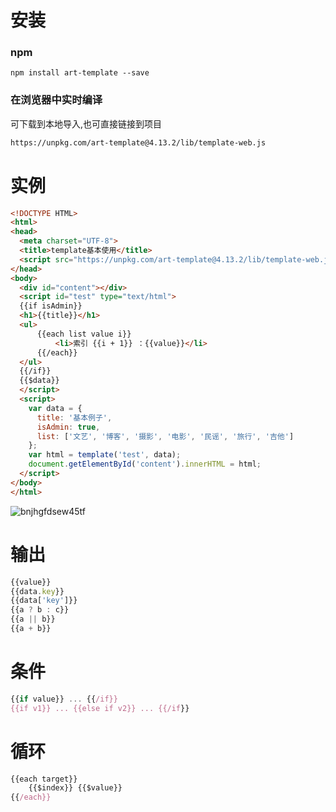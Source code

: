 # 安装
### npm
```npm
npm install art-template --save
```
### 在浏览器中实时编译
可下载到本地导入,也可直接链接到项目
```html
https://unpkg.com/art-template@4.13.2/lib/template-web.js
```

# 实例
```html
<!DOCTYPE HTML>
<html>
<head>
  <meta charset="UTF-8">
  <title>template基本使用</title>
  <script src="https://unpkg.com/art-template@4.13.2/lib/template-web.js"></script>
</head>
<body>
  <div id="content"></div>
  <script id="test" type="text/html">
  {{if isAdmin}}
  <h1>{{title}}</h1>
  <ul>
      {{each list value i}}
          <li>索引 {{i + 1}} ：{{value}}</li>
      {{/each}}
  </ul>
  {{/if}}
  {{$data}}
  </script>
  <script>
    var data = {
      title: '基本例子',
      isAdmin: true,
      list: ['文艺', '博客', '摄影', '电影', '民谣', '旅行', '吉他']
    };
    var html = template('test', data);
    document.getElementById('content').innerHTML = html;
  </script>
</body>
</html>
```
![bnjhgfdsew45tf](https://cdn.staticaly.com/gh/quinhua/pics@main/markdown/bnjhgfdsew45tf.webp)

# 输出
```javascript
{{value}}
{{data.key}}
{{data['key']}}
{{a ? b : c}}
{{a || b}}
{{a + b}}
```

# 条件
```javascript
{{if value}} ... {{/if}}
{{if v1}} ... {{else if v2}} ... {{/if}}
```

# 循环
```javascript
{{each target}}
    {{$index}} {{$value}}
{{/each}}
```